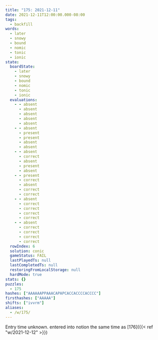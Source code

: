 ```yaml
---
title: "175: 2021-12-11"
date: 2021-12-11T12:00:00.000-08:00
tags:
  - backfill
words:
  - later
  - snowy
  - bound
  - nomic
  - tonic
  - ionic
state:
  boardState:
    - later
    - snowy
    - bound
    - nomic
    - tonic
    - ionic
  evaluations:
    - - absent
      - absent
      - absent
      - absent
      - absent
    - - absent
      - present
      - present
      - absent
      - absent
    - - absent
      - correct
      - absent
      - present
      - absent
    - - present
      - correct
      - absent
      - correct
      - correct
    - - absent
      - correct
      - correct
      - correct
      - correct
    - - absent
      - correct
      - correct
      - correct
      - correct
  rowIndex: 6
  solution: conic
  gameStatus: FAIL
  lastPlayedTs: null
  lastCompletedTs: null
  restoringFromLocalStorage: null
  hardMode: true
stats: {}
puzzles:
  - 175
hashes: ["AAAAAAPPAAACAPAPCACCACCCCACCCC"]
firsthashes: ["AAAAA"]
shifts: ["ivvrm"]
aliases:
  - /w/175/
---
```


<!-- more -->

Entry time unknown. entered into notion the same time as [176]({{< ref "w/2021-12-12" >}})
